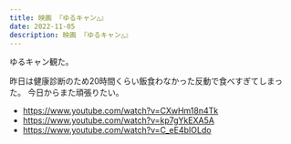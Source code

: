 ```yaml
---
title: 映画 『ゆるキャン△』
date: 2022-11-05
description: 映画 『ゆるキャン△』
---
```


ゆるキャン観た。

昨日は健康診断のため20時間くらい飯食わなかった反動で食べすぎてしまった。
今日からまた頑張りたい。

- https://www.youtube.com/watch?v=CXwHm18n4Tk
- https://www.youtube.com/watch?v=kp7gYkEXA5A
- https://www.youtube.com/watch?v=C_eE4bIOLdo
